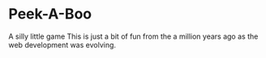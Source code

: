 # Peek-A-Boo
A silly little game
This is just a bit of fun from the a million years ago as the web development was evolving.
